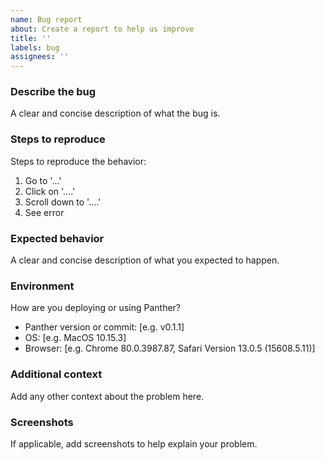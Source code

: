 ```yaml
---
name: Bug report
about: Create a report to help us improve
title: ''
labels: bug
assignees: ''
---
```


### Describe the bug

A clear and concise description of what the bug is.

### Steps to reproduce

Steps to reproduce the behavior:

1. Go to '...'
2. Click on '....'
3. Scroll down to '....'
4. See error

### Expected behavior

A clear and concise description of what you expected to happen.

### Environment

How are you deploying or using Panther?

- Panther version or commit: [e.g. v0.1.1]
- OS: [e.g. MacOS 10.15.3]
- Browser: [e.g. Chrome 80.0.3987.87, Safari Version 13.0.5 (15608.5.11)]

### Additional context

Add any other context about the problem here.

### Screenshots

If applicable, add screenshots to help explain your problem.
